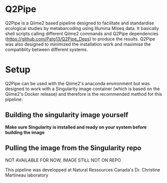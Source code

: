 # Q2Pipe
Q2Pipe is a Qiime2 based pipeline designed to facilitate and standardise ecological studies by metabarcoding using Illumina Miseq data. It basically shell scripts calling different Qiime2 commands and Q2Pipe dependencies (https://github.com/Patg13/Q2Pipe_Deps) to produce the results. Q2Pipe was also designed to minimized the installation work and maximise the compatiblity between different systems.

# Setup

Q2Pipe can be used with the Qiime2's anaconda environment but was designed to work with a Singularity image container (which is based on the Qiime2's Docker release) and therefore is the recommended method for this pipeline.

## Building the singularity image yourself
**Make sure Singularity is installed and ready on your system before building the image**

## Pulling the image from the Singularity repo
NOT AVAILABLE FOR NOW, IMAGE STILL NOT ON REPO

This pipeline was developped at Natural Ressources Canada's Dr. Christine Martineau laboratory
